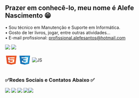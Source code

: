 ## Prazer em conhecê-lo, meu nome é Alefe Nascimento 😁

• Sou técnico em Manutenção e Suporte em Informática. <br>
• Gosto de ler livros, jogar, entre outras atividades... <br>
• E-mail profissional: <a href = "mailto:profissional.alefesantos@hotmail.com" profissional.>profissional.alefesantos@hotmail.com</a> <br>
 <div>
   <a href="https://github.com/Dev-Alefe"></a>
   <img height="180em" src="https://github-readme-stats.vercel.app/api?username=Dev-Alefe&show_icons=true&theme=highcontrast&include_all_commits=true&count_private=true"/>
   <img height="180em" src="https://github-readme-stats.vercel.app/api/top-langs/?username=Dev-Alefe&layout=compact&langs_count=6&theme=highcontrast"/>
</div>
    
<div style="display: inline_block"><br>
  <img align="center" alt="HTML" height="30" width="40" src="https://raw.githubusercontent.com/devicons/devicon/master/icons/html5/html5-original.svg">
  <img align="center" alt="CSS" height="30" width="40" src="https://raw.githubusercontent.com/devicons/devicon/master/icons/css3/css3-original.svg">
  <img align="center" alt="JS" height="30" width= "40" src="https://cdn.jsdelivr.net/gh/devicons/devicon@latest/icons/javascript/javascript-original.svg"/>
</div>
 
<br>
 
### ✅​ Redes Sociais e Contatos Abaixo ✅​
 
<div> 
  <a href="https://instagram.com/alefesnt" target="_blank"><img src="https://img.shields.io/badge/-Instagram-%23E4405F?style=for-the-badge&logo=instagram&logoColor=white" target="_blank"></a>
 <a href="https://discord.gg/" target="_blank"><img src="https://img.shields.io/badge/Discord-7289DA?style=for-the-badge&logo=discord&logoColor=white" target="_blank"></a> 
  <a href = "mailto:alefenascimento@gmail.com"><img src="https://img.shields.io/badge/-Gmail-%23333?style=for-the-badge&logo=gmail&logoColor=white" target="_blank"></a>
  <a href = "mailto:profissional.alefesantos@hotmail.com"><img src="
  <a href="https://br.linkedin.com/in/alefe-nascimento" target="_blank"><img src="https://img.shields.io/badge/-LinkedIn-%230077B5?style=for-the-badge&logo=linkedin&logoColor=white" target="_blank"></a>
</div>
